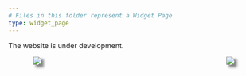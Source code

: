 ```yaml
---
# Files in this folder represent a Widget Page
type: widget_page
---
```


The website is under development.

<div class="aside">
    <div style="width:40%; float:left; margin-left:10%">
      <img src="https://user-images.githubusercontent.com/15907990/146064630-fe459b40-098a-4921-9c84-94869dfdb5ba.jpeg" align="left", style="box-shadow: 5px 5px 5px gray;">
      </div>
    <div style="width:40%; float:right; margin-right:10%">
      <img src="https://user-images.githubusercontent.com/15907990/146064630-fe459b40-098a-4921-9c84-94869dfdb5ba.jpeg" align="right", style="box-shadow: 5px 5px 5px gray;">
      </div>
</div>